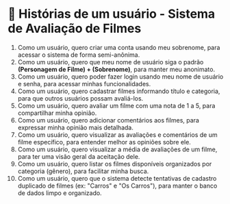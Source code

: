 # 🧠 Histórias de um usuário - Sistema de Avaliação de Filmes

1. Como um usuário, quero criar uma conta usando meu sobrenome, para acessar o sistema de forma semi-anônima.
2. Como um usuário, quero que meu nome de usuário siga o padrão **(Personagem de Filme) + (Sobrenome)**, para manter meu anonimato.
3. Como um usuário, quero poder fazer login usando meu nome de usuário e senha, para acessar minhas funcionalidades.
4. Como um usuário, quero cadastrar filmes informando título e categoria, para que outros usuários possam avaliá-los.
5. Como um usuário, quero avaliar um filme com uma nota de 1 a 5, para compartilhar minha opinião.
6. Como um usuário, quero adicionar comentários aos filmes, para expressar minha opinião mais detalhada.
7. Como um usuário, quero visualizar as avaliações e comentários de um filme específico, para entender melhor as opiniões sobre ele.
8. Como um usuário, quero visualizar a média de avaliações de um filme, para ter uma visão geral da aceitação dele.
9. Como um usuário, quero listar os filmes disponíveis organizados por categoria (gênero), para facilitar minha busca.
10. Como um usuário, quero que o sistema detecte tentativas de cadastro duplicado de filmes (ex: "Carros" e "Os Carros"), para manter o banco de dados limpo e organizado.
